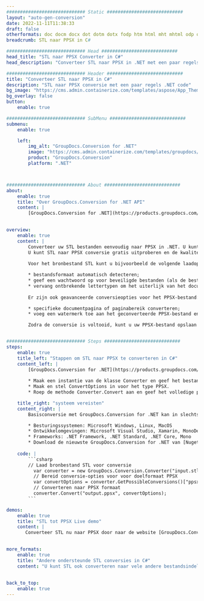 ```yaml
---
############################# Static ############################
layout: "auto-gen-conversion"
date: 2022-11-11T11:38:33
draft: false
otherformats: doc docm docx dot dotm dotx fodp htm html mht mhtml odp odt otp pot potm potx pps ppsm ppsx ppt pptm pptx rtf
breadcrumb: STL naar PPSX in C#

############################# Head ############################
head_title: "STL naar PPSX Converter in C#"
head_description: "Converteer STL naar PPSX in .NET met een paar regels code. Gebruik de GroupDocs Document Conversion API om meer dan 160 bestandsformaten te converteren."

############################# Header ############################
title: "Converteer STL naar PPSX in C#"
description: "STL naar PPSX conversie met een paar regels .NET code"
bg_image: "https://cms.admin.containerize.com/templates/aspose/App_Themes/V3/images/bg/header1.png"
bg_overlay: false
button:
    enable: true

############################# SubMenu ############################
submenu:
    enable: true

    left:
        img_alt: "GroupDocs.Conversion for .NET"
        image: "https://cms.admin.containerize.com/templates/groupdocs/images/product-logos/90x90-noborder/groupdocs-conversion-net.png"
        product: "GroupDocs.Conversion"
        platform: ".NET"



############################# About ############################
about:
    enable: true
    title: "Over GroupDocs.Conversion for .NET API"
    content: |
        [GroupDocs.Conversion for .NET](https://products.groupdocs.com/conversion/net/) kan worden gebruikt om Microsoft Word, Excel, PowerPoint, PDF, Visio en andere formaten te converteren. GroupDocs.Conversion is een standalone API die geschikt is voor back-end en interne systemen waar hoge prestaties vereist zijn. Het is niet afhankelijk van software zoals Microsoft of Open Office.
    

overview:
    enable: true
    content: |
        Converteer uw STL bestanden eenvoudig naar PPSX in .NET. U kunt slechts een paar C# coderegels gebruiken op elk platform naar keuze, zoals - Windows, Linux, macOS.
        U kunt STL naar PPSX conversie gratis uitproberen en de kwaliteit van de conversieresultaten evalueren. Naast eenvoudige scenario's voor bestandsconversie kunt u meer geavanceerde opties proberen voor het laden van het bronbestand STL en voor het opslaan van het PPSX-uitvoerresultaat. 
        
        Voor het bronbestand STL kunt u bijvoorbeeld de volgende laadopties gebruiken:

        * bestandsformaat automatisch detecteren;
        * geef een wachtwoord op voor beveiligde bestanden (als de bestandsindeling dit ondersteunt);
        * vervang ontbrekende lettertypen om het uiterlijk van het document te behouden.
        
        Er zijn ook geavanceerde conversieopties voor het PPSX-bestand:

        * specifieke documentpagina of paginabereik converteren;
        * voeg een watermerk toe aan het geconverteerde PPSX-bestand en nog veel meer.

        Zodra de conversie is voltooid, kunt u uw PPSX-bestand opslaan in het lokale bestandspad of in opslag van derden, zoals FTP, Amazon S3, Google Drive, Dropbox enz. Let op: om STL naar {{ te converteren) TO}} er is geen extra software nodig, zoals MS Office, Open Office, Adobe Acrobat Reader enz.


############################# Steps ############################
steps:
    enable: true
    title_left: "Stappen om STL naar PPSX te converteren in C#"
    content_left: |
        [GroupDocs.Conversion for .NET](https://products.groupdocs.com/conversion/net/) maakt het gemakkelijk voor ontwikkelaars om een ​​STL bestand naar PPSX te converteren met een paar regels code.
        
        * Maak een instantie van de klasse Converter en geef het bestand STL het volledige pad
        * Maak en stel ConvertOptions in voor het type PPSX.
        * Roep de methode Converter.Convert aan en geef het volledige pad en formaat (PPSX) door als parameter

    title_right: "systeem vereisten"
    content_right: |
        Basisconversie met GroupDocs.Conversion for .NET kan in slechts een paar eenvoudige stappen worden gedaan. Onze API's worden ondersteund op alle belangrijke platforms en besturingssystemen. Voordat u de onderstaande code uitvoert, moet u ervoor zorgen dat de volgende vereisten op uw systeem zijn geïnstalleerd.

        * Besturingssystemen: Microsoft Windows, Linux, MacOS
        * Ontwikkelomgevingen: Microsoft Visual Studio, Xamarin, MonoDevelop
        * Frameworks: .NET Framework, .NET Standard, .NET Core, Mono
        * Download de nieuwste GroupDocs.Conversion for .NET van [Nuget](https://www.nuget.org/packages/groupdocs.conversion)
         
    code: |
        ```csharp    
        // Laad bronbestand STL voor conversie
          var converter = new GroupDocs.Conversion.Converter("input.stl");
          // Bereid conversie-opties voor voor doelformaat PPSX
          var convertOptions = converter.GetPossibleConversions()["ppsx"].ConvertOptions;
          // Converteren naar PPSX formaat
          converter.Convert("output.ppsx", convertOptions);
        ```

demos:
    enable: true
    title: "STL tot PPSX Live demo"
    content: |
       Converteer STL nu naar PPSX door naar de website [GroupDocs.Conversion App](https://products.groupdocs.app/conversion/family) te gaan. Online demo heeft de volgende voordelen:
          

more_formats:
    enable: true
    title: "Andere ondersteunde STL conversies in C#"
    content: "U kunt STL ook converteren naar vele andere bestandsindelingen. Zie de lijst hieronder."
       
       
back_to_top:
    enable: true
---
```

